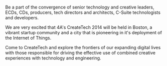Be a part of the convergence of senior technology and creative leaders, ECDs, CDs, producers, tech directors and architects, C-Suite  technologists and developers.

We are very excited that 4A's CreateTech 2014 will be held in Boston, a vibrant startup community and a city that is pioneering in it's deployment of the Internet of Things. 

 
Come to CreateTech and explore the frontiers of our expanding digital lives with those responsible for driving the effective use of combined creative experiences with technology and engineering.
 